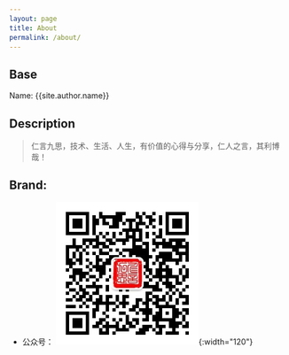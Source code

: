 ```yaml
---
layout: page
title: About
permalink: /about/
---
```


## Base 

Name: {{site.author.name}}


## Description

> 仁言九思，技术、生活、人生，有价值的心得与分享，仁人之言，其利博哉！

## Brand:
- 公众号：
![仁言九思](/assets/images/qrcode_renyan.jpg){:width="120"}


<!-- 
You can find the source code for Minima at GitHub:
[jekyll][jekyll-organization] /
[minima](https://github.com/jekyll/minima)


[jekyll-organization]: https://github.com/jekyll
 --> 